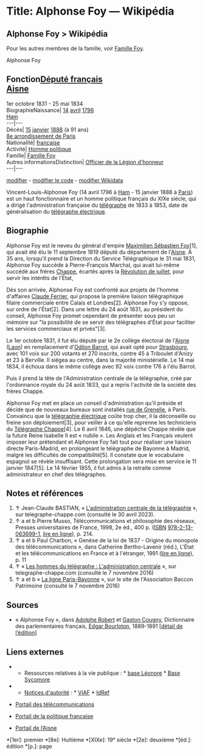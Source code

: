 # Title: Alphonse Foy — Wikipédia

## Alphonse Foy > Wikipédia [](/wiki/Aide:Homonymie "Aide:Homonymie")

Pour les autres membres de la famille, voir [Famille Foy](/wiki/Famille_Foy
"Famille Foy").

Alphonse Foy

Fonction[Député français](/wiki/D%C3%A9put%C3%A9_fran%C3%A7ais "Député
français")  
[Aisne](/wiki/Aisne_\(d%C3%A9partement\) "Aisne \(département\)")  
---  
1er octobre 1831 - 25 mai 1834  
BiographieNaissance|  [14](/wiki/14_avril "14 avril") [avril](/wiki/Avril_1796
"Avril 1796") [1796](/wiki/1796
"1796")[](https://www.wikidata.org/wiki/Q2651076?uselang=fr#P569 "Voir et
modifier les données sur Wikidata")  
[Ham](/wiki/Ham_\(Somme\) "Ham
\(Somme\)")[](https://www.wikidata.org/wiki/Q2651076?uselang=fr#P19 "Voir et
modifier les données sur Wikidata")  
---|---  
Décès|  [15](/wiki/15_janvier "15 janvier") [janvier](/wiki/Janvier_1888
"Janvier 1888") [1888](/wiki/1888
"1888")[](https://www.wikidata.org/wiki/Q2651076?uselang=fr#P570 "Voir et
modifier les données sur Wikidata") (à 91 ans)  
[8e arrondissement de Paris](/wiki/8e_arrondissement_de_Paris "8e
arrondissement de Paris")  
Nationalité|  [française](/wiki/France
"France")[](https://www.wikidata.org/wiki/Q2651076?uselang=fr#P27 "Voir et
modifier les données sur Wikidata")  
Activité|  [Homme politique](/wiki/Personnalit%C3%A9_politique "Personnalité
politique")[](https://www.wikidata.org/wiki/Q2651076?uselang=fr#P106 "Voir et
modifier les données sur Wikidata")  
Famille|  [Famille Foy](/wiki/Famille_Foy "Famille
Foy")[](https://www.wikidata.org/wiki/Q2651076?uselang=fr#P53 "Voir et
modifier les données sur Wikidata")  
Autres informationsDistinction|  [Officier de la Légion
d'honneur‎](/wiki/Ordre_national_de_la_L%C3%A9gion_d%27honneur#Organisation
"Ordre national de la Légion
d'honneur")[](https://www.wikidata.org/wiki/Q2651076?uselang=fr#P166 "Voir et
modifier les données sur Wikidata")  
---|---  
  
[modifier](https://fr.wikipedia.org/w/index.php?title=Alphonse_Foy&veaction=edit&section=0)
\- [modifier le
code](https://fr.wikipedia.org/w/index.php?title=Alphonse_Foy&action=edit&section=0)
\- [modifier Wikidata](https://www.wikidata.org/wiki/Q2651076
"d:Q2651076")[](/wiki/Mod%C3%A8le:Infobox_Biographie2 "Documentation du
modèle")

Vincent-Louis-Alphonse Foy (14 avril 1796 à [Ham](/wiki/Ham_\(Somme\) "Ham
\(Somme\)") \- 15 janvier 1888 à [Paris](/wiki/Paris "Paris")) est un haut
fonctionnaire et un homme politique français du XIXe siècle, qui a dirigé
l'administration française du [télégraphe](/wiki/T%C3%A9l%C3%A9graphe
"Télégraphe") de 1833 à 1853, date de généralisation du [télégraphe
électrique](/wiki/T%C3%A9l%C3%A9graphe_%C3%A9lectrique "Télégraphe
électrique").

## Biographie

Alphonse Foy est le neveu du général d'empire [Maximilien Sébastien
Foy](/wiki/Maximilien_S%C3%A9bastien_Foy "Maximilien Sébastien Foy")[1], qui
avait été élu le 11 septembre 1819 député du département de
l'[Aisne](/wiki/Aisne_\(d%C3%A9partement\) "Aisne \(département\)"). À 35 ans,
lorsqu'il prend la Direction du Service Télégraphique le 31 mai 1831, Alphonse
Foy succède à Pierre-François Marchal, qui avait lui-même succédé aux frères
[Chappe](/wiki/Claude_Chappe "Claude Chappe"), écartés après la [Révolution de
juillet](/wiki/Trois_Glorieuses "Trois Glorieuses"), pour servir les intérêts
de l'État,

Dès son arrivée, Alphonse Foy est confronté aux projets de l'homme d'affaires
[Claude Ferrier](/wiki/Claude_Ferrier_\(homme_d%27affaires\) "Claude Ferrier
\(homme d'affaires\)"), qui propose la première liaison télégraphique filaire
commerciale entre Calais et Londres[2]. Alphonse Foy s'y oppose, sur ordre de
l'État[2]. Dans une lettre du 24 août 1831, au président du conseil, Alphonse
Foy promet cependant de présenter sous peu un mémoire sur "la possibilité de
se servir des télégraphes d'État pour faciliter les services commerciaux et
privés"[3].

Le 1er octobre 1831, il fut élu député par le 2e collège électoral de
l'[Aisne](/wiki/Aisne_\(d%C3%A9partement\) "Aisne \(département\)")
([Laon](/wiki/Laon "Laon")) en remplacement d'[Odilon
Barrot](/wiki/Odilon_Barrot "Odilon Barrot"), qui avait opté pour
[Strasbourg](/wiki/Strasbourg "Strasbourg"), avec 101 voix sur 200 votants et
270 inscrits, contre 45 à Triboulet d'Anizy et 23 à Berville. Il siégea au
centre, dans la majorité ministérielle. Le 14 mai 1834, il échoua dans le même
collège avec 92 voix contre 176 à l'élu Barrot.

Puis il prend la tête de l'Administration centrale de la télégraphie, créé par
l'ordonnance royale du 24 août 1833, qui a repris l'activité de la société des
frères Chappe.

Alphonse Foy met en place un conseil d'administration qu'il préside et décide
que de nouveaux bureaux sont installés [rue de Grenelle](/wiki/Rue_de_Grenelle
"Rue de Grenelle"), à Paris. Convaincu que la [télégraphie
électrique](/wiki/T%C3%A9l%C3%A9graphie_%C3%A9lectrique "Télégraphie
électrique") coûte trop cher, il la déconseille ou freine son déploiement[3],
pour veiller à ce qu'elle reprenne les techniciens du [Télégraphe
Chappe](/wiki/T%C3%A9l%C3%A9graphe_Chappe "Télégraphe Chappe")[4]. Le 6 avril
1846, une dépêche Chappe révèle que la future Reine Isabelle II est « nubile
». Les Anglais et les Français veulent imposer leur prétendant et Alphonse Foy
fait tout pour réaliser une liaison directe Paris-Madrid, en prolongeant le
télégraphe de Bayonne à Madrid, malgré les difficultés de compatibilité[5]. Il
constate que le vocabulaire espagnol se révèle insuffisant. Cette prolongation
sera mise en service le 11 janvier 1847[5]. Le 14 février 1855, il fut admis à
la retraite comme administrateur en chef des télégraphes.

## Notes et références

  1. ↑ Jean-Claude BASTIAN, « [L'administration centrale de la télégraphie](http://www.telegraphe-chappe.com/chappe/hommesA.html) », sur telegraphe-chappe.com (consulté le 30 avril 2023).
  2. ↑ a et b Pierre Musso, Télécommunications et philosophie des réseaux, Presses universitaires de France, 1998, 2e éd., 400 p. ([ISBN](/wiki/International_Standard_Book_Number "International Standard Book Number") [978-2-13-063699-1](/wiki/Sp%C3%A9cial:Ouvrages_de_r%C3%A9f%C3%A9rence/978-2-13-063699-1 "Spécial:Ouvrages de référence/978-2-13-063699-1"), [lire en ligne](//books.google.com/books?id=mY4KCwAAQBAJ&dq=Alexandre%20Ferrier%20télégraphe&pg=PA214)), p. 214.
  3. ↑ a et b Paul Charbon, « Genèse de la loi de 1837 - Origine du monopole des télécommunications », dans Catherine Bertho-Lavenir (réd.), L'État et les télécommunications en France et à l'étranger, 1991 ([lire en ligne](//books.google.com/books?id=b1mBxGV6Lb4C&dq=télégraphe%20Paul%20Charbon%20presse&pg=PA11)), p. 11
  4. ↑ « [Les hommes du télégraphe : L'administration centrale](http://www.telegraphe-chappe.com/chappe/hommesA.html) », sur telegraphe-chappe.com (consulté le 7 novembre 2016)
  5. ↑ a et b « [La ligne Paris-Bayonne](http://www.abp45.com/pages/telegraphe/ligne-paris-bayonne.html) », sur le site de l'Association Baccon Patrimoine (consulté le 7 novembre 2016)

## Sources

  * « Alphonse Foy », dans [Adolphe Robert](/wiki/Adolphe_Robert "Adolphe Robert") et [Gaston Cougny](/wiki/Gaston_Cougny "Gaston Cougny"), Dictionnaire des parlementaires français, [Edgar Bourloton](/wiki/Edgar_Bourloton "Edgar Bourloton"), 1889-1891 [[détail de l’édition](/wiki/R%C3%A9f%C3%A9rence:Dictionnaire_des_parlementaires_fran%C3%A7ais_\(1789-1889\) "Référence:Dictionnaire des parlementaires français \(1789-1889\)")]

## Liens externes

  *   * Ressources relatives à la vie publique[](https://www.wikidata.org/wiki/Q2651076?uselang=fr#identifiers "Voir et modifier les données sur Wikidata") : 
    * [base Léonore](https://www.leonore.archives-nationales.culture.gouv.fr/ui/notice/147761)
    * [Base Sycomore](http://www.assemblee-nationale.fr/sycomore/fiche.asp?num_dept=11374)
  *   * [Notices d'autorité](/wiki/Autorit%C3%A9_\(sciences_de_l%27information\) "Autorité \(sciences de l'information\)")[](https://www.wikidata.org/wiki/Q2651076?uselang=fr#identifiers "Voir et modifier les données sur Wikidata") : 
    * [VIAF](http://viaf.org/viaf/263145542792596641862)
    * [IdRef](http://www.idref.fr/190949732)

  * [](/wiki/Portail:T%C3%A9l%C3%A9communications "Portail des télécommunications") [Portail des télécommunications](/wiki/Portail:T%C3%A9l%C3%A9communications "Portail:Télécommunications")
  * [](/wiki/Portail:Politique_fran%C3%A7aise "Portail de la politique française") [Portail de la politique française](/wiki/Portail:Politique_fran%C3%A7aise "Portail:Politique française")
  * [](/wiki/Portail:Aisne "Portail de l’Aisne") [Portail de l’Aisne](/wiki/Portail:Aisne "Portail:Aisne")

  *[1er]: premier
  *[8e]: Huitième
  *[XIXe]: 19ᵉ siècle
  *[2e]: deuxième
  *[éd.]: édition
  *[p.]: page

